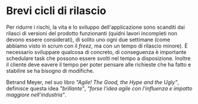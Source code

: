 # Brevi cicli di rilascio
Per ridurre i rischi, la vita e lo sviluppo dell'applicazione sono scanditi dai rilasci di versioni del prodotto funzionanti (quidni lavori incompleti non devono essere considerati), di solito uno ogni due settimane (come abbiamo visto in scrum con il _freez_, ma con un tempo di rilascio minore).
È necessario sviluppare qualcosa di concreto, di conseguenza è importante schedulare task che possono essere svolti nel tempo a disposizione.
Inoltre il cliente deve eavere il tempo per poter pensare alle richieste che ha fatto e stabilire se ha bisogno di modifiche.

Betrand Meyer, nel suo libro _"Agile! The Good, the Hype and the Ugly"_, definisce questa idea _"brillante"_, _"forse l'idea agile con l'influenza e impatto maggiore nell'industria"_. 
